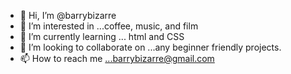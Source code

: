 - 👋 Hi, I’m @barrybizarre
- 👀 I’m interested in ...coffee, music, and film
- 🌱 I’m currently learning ... html and CSS
- 💞️ I’m looking to collaborate on ...any beginner friendly projects. 
- 📫 How to reach me ...barrybizarre@gmail.com

<!---
barrybizarre/barrybizarre is a ✨ special ✨ repository because its `README.md` (this file) appears on your GitHub profile.
You can click the Preview link to take a look at your changes.
--->
